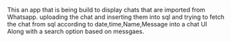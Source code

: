 This an app that is being build to display chats that are imported from Whatsapp.
uploading the chat and inserting them into sql and trying to fetch the chat from sql according to date,time,Name,Message into a  chat UI
Along with a search option based on messgaes.
